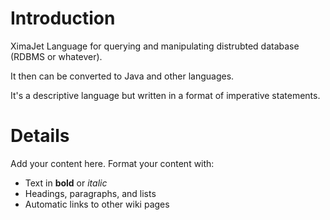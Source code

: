 # Introduction #

XimaJet Language for querying and manipulating distrubted database (RDBMS or whatever).

It then can be converted to Java and other languages.

It's a descriptive language but written in a format of imperative statements.

# Details #

Add your content here.  Format your content with:
  * Text in **bold** or _italic_
  * Headings, paragraphs, and lists
  * Automatic links to other wiki pages